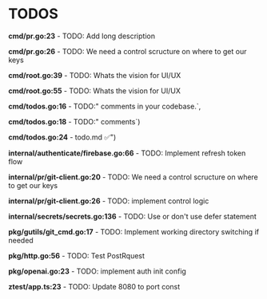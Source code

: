 # TODOS 

**cmd/pr.go:23** - TODO: Add long description

**cmd/pr.go:26** - TODO: We need a control scructure on where to get our keys

**cmd/root.go:39** - TODO: Whats the vision for UI/UX

**cmd/root.go:55** - TODO: Whats the vision for UI/UX

**cmd/todos.go:16** - TODO:" comments in your codebase.`,

**cmd/todos.go:18** - TODO:" comments`)

**cmd/todos.go:24** - todo.md ✅")

**internal/authenticate/firebase.go:66** - TODO: Implement refresh token flow

**internal/pr/git-client.go:20** - TODO: We need a control scructure on where to get our keys

**internal/pr/git-client.go:26** - TODO: implement control logic

**internal/secrets/secrets.go:136** - TODO: Use or don't use defer statement

**pkg/gutils/git_cmd.go:17** - TODO: Implement working directory switching if needed

**pkg/http.go:56** - TODO: Test PostRquest

**pkg/openai.go:23** - TODO: implement auth init config

**ztest/app.ts:23** - TODO: Update 8080 to port const

